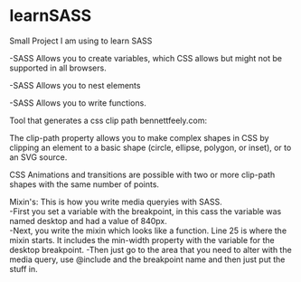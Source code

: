 # learnSASS
Small Project I am using to learn SASS

-SASS Allows you to create variables, which CSS allows but might not be supported in all browsers.  

-SASS Allows you to nest elements 

-SASS Allows you to write functions.

Tool that generates a css clip path bennettfeely.com:

The clip-path property allows you to make complex shapes in CSS by clipping an element to a basic shape (circle, ellipse, polygon, or inset), or to an SVG source.

CSS Animations and transitions are possible with two or more clip-path shapes with the same number of points.

Mixin's:  This is how you write media queryies with SASS.  
-First you set a variable with the breakpoint, in this cass the variable was named desktop and had a value of 840px.  
-Next, you write the  mixin which looks like a function.  Line 25 is where the mixin starts.  It includes the min-width property with the variable for the desktop breakpoint.
-Then just go to the area that you need to alter with the media query, use @include and the breakpoint name and then just put the stuff in.